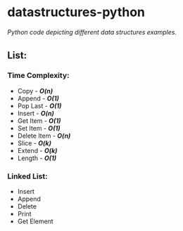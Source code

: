 # datastructures-python
###### Python code depicting different data structures examples.

## List:

### Time Complexity:
- Copy - **_O(n)_**
- Append - **_O(1)_**
- Pop Last - **_O(1)_**
- Insert - **_O(n)_**
- Get Item - **_O(1)_**
- Set Item - **_O(1)_**
- Delete Item - **_O(n)_**
- Slice - **_O(k)_**
- Extend - **_O(k)_**
- Length - **_O(1)_**

### Linked List:
- Insert
- Append
- Delete
- Print
- Get Element
